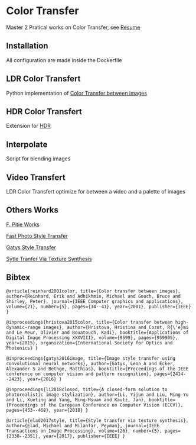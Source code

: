 # Color Transfer

Master 2 Pratical works on Color Transfer, see [Resume](ColorTransfer.pdf)

## Installation

All configuration are made inside the Dockerfile

## LDR Color Transfert

Python implementation of [Color Transfer between images](https://www.cs.tau.ac.il/~turkel/imagepapers/ColorTransfer.pdf)

## HDR Color Transfert

Extension for [HDR](https://people.irisa.fr/Olivier.Le_Meur/publi/Hristova_SPIE2015.pdf)

## Interpolate

Script for blending images

## Video Transfert

LDR Color Transfert optimize for between a video and a palette of images

## Others Works

[F. Pitie Works](https://github.com/frcs/colour-transfer)

[Fast Photo Style Transfer](https://github.com/NVIDIA/FastPhotoStyle)

[Gatys Style Transfer](https://deepart.io/)

[Sytle Tranfer Via Texture Synthesis](https://github.com/songhp/Style-Transfer-Via-Texture-Synthesis)

## Bibtex

`@article{reinhard2001color,
  title={Color transfer between images},
  author={Reinhard, Erik and Adhikhmin, Michael and Gooch, Bruce and Shirley, Peter},
  journal={IEEE Computer graphics and applications},
  volume={21},
  number={5},
  pages={34--41},
  year={2001},
  publisher={IEEE}
}`

`@inproceedings{hristova2015color,
  title={Color transfer between high-dynamic-range images},
  author={Hristova, Hristina and Cozot, R{\'e}mi and Le Meur, Olivier and Bouatouch, Kadi},
  booktitle={Applications of Digital Image Processing XXXVIII},
  volume={9599},
  pages={95990S},
  year={2015},
  organization={International Society for Optics and Photonics}
}`

`@inproceedings{gatys2016image,
  title={Image style transfer using convolutional neural networks},
  author={Gatys, Leon A and Ecker, Alexander S and Bethge, Matthias},
  booktitle={Proceedings of the IEEE conference on computer vision and pattern recognition},
  pages={2414--2423},
  year={2016}
}`

`@inproceedings{li2018closed,
  title={A closed-form solution to photorealistic image stylization},
  author={Li, Yijun and Liu, Ming-Yu and Li, Xueting and Yang, Ming-Hsuan and Kautz, Jan},
  booktitle={Proceedings of the European Conference on Computer Vision (ECCV)},
  pages={453--468},
  year={2018}
}`

`@article{elad2017style,
  title={Style transfer via texture synthesis},
  author={Elad, Michael and Milanfar, Peyman},
  journal={IEEE Transactions on Image Processing},
  volume={26},
  number={5},
  pages={2338--2351},
  year={2017},
  publisher={IEEE}
}`
